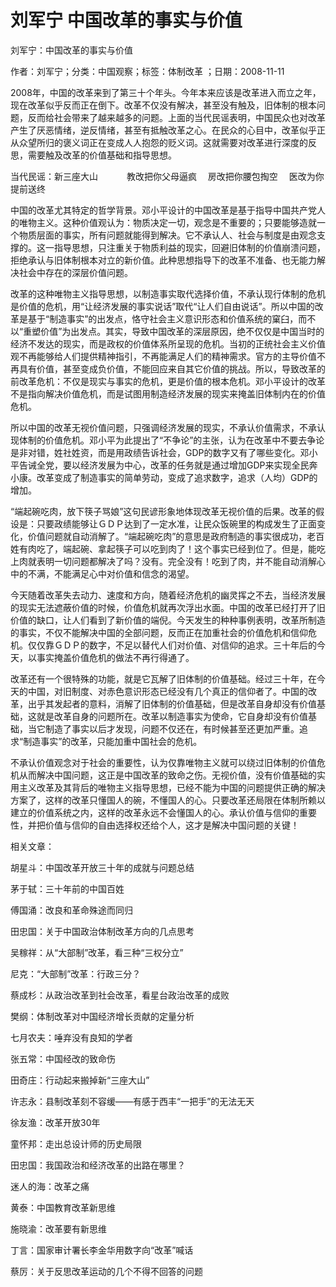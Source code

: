 # 刘军宁  中国改革的事实与价值    
    
刘军宁：中国改革的事实与价值    
作者：刘军宁；分类：中国观察；标签：体制改革 ；日期：2008-11-11    
2008年，中国的改革来到了第三十个年头。今年本来应该是改革进入而立之年，现在改革似乎反而正在倒下。改革不仅没有解决，甚至没有触及，旧体制的根本问题，反而给社会带来了越来越多的问题。上面的当代民谣表明，中国民众也对改革产生了厌恶情绪，逆反情绪，甚至有抵触改革之心。在民众的心目中，改革似乎正从众望所归的褒义词正在变成人人抱怨的贬义词。这就需要对改革进行深度的反思，需要触及改革的价值基础和指导思想。    
当代民谣：新三座大山　　　 教改把你父母逼疯　 房改把你腰包掏空　 医改为你提前送终    
中国的改革尤其特定的哲学背景。邓小平设计的中国改革是基于指导中国共产党人的唯物主义。这种价值观认为：物质决定一切，观念是不重要的；只要能够造就一个物质层面的事实，所有问题就能得到解决。它不承认人、社会与制度是由观念支撑的。这一指导思想，只注重关于物质利益的现实，回避旧体制的价值崩溃问题，拒绝承认与旧体制根本对立的新价值。此种思想指导下的改革不准备、也无能力解决社会中存在的深层价值问题。    
改革的这种唯物主义指导思想，以制造事实取代选择价值，不承认现行体制的危机是价值的危机，用“让经济发展的事实说话”取代“让人们自由说话”。所以中国的改革是基于“制造事实”的出发点，恪守社会主义意识形态和价值系统的窠臼，而不以“重塑价值”为出发点。其实，导致中国改革的深层原因，绝不仅仅是中国当时的经济不发达的现实，而是政权的价值体系所呈现的危机。当初的正统社会主义价值观不再能够给人们提供精神指引，不再能满足人们的精神需求。官方的主导价值不再具有价值，甚至变成负价值，不能回应来自其它价值的挑战。所以，导致改革的前改革危机：不仅是现实与事实的危机，更是价值的根本危机。邓小平设计的改革不是指向解决价值危机，而是试图用制造经济发展的现实来掩盖旧体制内在的价值危机。    
所以中国的改革无视价值问题，只强调经济发展的现实，不承认价值需求，不承认现体制的价值危机。邓小平为此提出了“不争论”的主张，认为在改革中不要去争论是非对错，姓社姓资，而是用政绩告诉社会，GDP的数字又有了哪些变化。邓小平告诫全党，要以经济发展为中心，改革的任务就是通过增加GDP来实现全民奔小康。改革变成了制造事实的简单劳动，变成了追求数字，追求（人均）GDP的增加。    
“端起碗吃肉，放下筷子骂娘”这句民谚形象地体现改革无视价值的后果。改革的假设是：只要政绩能够让ＧＤＰ达到了一定水准，让民众饭碗里的构成发生了正面变化，价值问题就自动消解了。“端起碗吃肉”的意思是政府制造的事实很成功，老百姓有肉吃了，端起碗、拿起筷子可以吃到肉了！这个事实已经到位了。但是，能吃上肉就表明一切问题都解决了吗？没有。完全没有！吃到了肉，并不能自动消解心中的不满，不能满足心中对价值和信念的渴望。    
今天随着改革失去动力、速度和方向，随着经济危机的幽灵挥之不去，当经济发展的现实无法遮蔽价值的时候，价值危机就再次浮出水面。中国的改革已经打开了旧价值的缺口，让人们看到了新价值的端倪。今天发生的种种事例表明，改革所制造的事实，不仅不能解决中国的全部问题，反而正在加重社会的价值危机和信仰危机。仅仅靠ＧＤＰ的数字，不足以替代人们对价值、对信仰的追求。三十年后的今天，以事实掩盖价值危机的做法不再行得通了。    
改革还有一个很特殊的功能，就是它瓦解了旧体制的价值基础。经过三十年，在今天的中国，对旧制度、对赤色意识形态已经没有几个真正的信仰者了。中国的改革，出乎其发起者的意料，消解了旧体制的价值基础，但是改革自身却没有价值基础，这就是改革自身的问题所在。改革以制造事实为使命，它自身却没有价值基础，当它制造了事实以后才发现，问题不仅还在，有时候甚至还更加严重。追求“制造事实”的改革，只能加重中国社会的危机。    
不承认价值观念对于社会的重要性，认为仅靠唯物主义就可以绕过旧体制的价值危机从而解决中国问题，这正是中国改革的致命之伤。无视价值，没有价值基础的实用主义改革及其背后的唯物主义指导思想，已经不能为中国的问题提供正确的解决方案了，这样的改革只懂国人的碗，不懂国人的心。只要改革还局限在体制所赖以建立的价值系统之内，这样的改革永远不会懂国人的心。承认价值与信仰的重要性，并把价值与信仰的自由选择权还给个人，这才是解决中国问题的关键！    
    
相关文章：    
胡星斗：中国改革开放三十年的成就与问题总结    
茅于轼：三十年前的中国百姓    
傅国涌：改良和革命殊途而同归    
田忠国：关于中国政治体制改革方向的几点思考    
吴稼祥：从“大部制”改革，看三种“三权分立”    
尼克：“大部制”改革：行政三分？    
蔡成杉：从政治改革到社会改革，看星台政治改革的成败    
樊纲：体制改革对中国经济增长贡献的定量分析    
七月农夫：唾弃没有良知的学者    
张五常：中国经改的致命伤    
田奇庄：行动起来搬掉新“三座大山”    
许志永：县制改革刻不容缓——有感于西丰“一把手”的无法无天    
徐友渔：改革开放30年    
童怀邦：走出总设计师的历史局限    
田忠国：我国政治和经济改革的出路在哪里？    
迷人的海：改革之痛    
黄泰：中国教育改革新思维    
施晓渝：改革要有新思维    
丁言：国家审计署长李金华用数字向“改革”喊话    
蔡厉：关于反思改革运动的几个不得不回答的问题